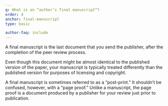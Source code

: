 ```yaml
---
q: What is an “author’s final manuscript”?
order: 4
anchor: final-manuscript
type: basic

author-faq: include
---
```


A final manuscript is the last document that you send the publisher, after the completion of the peer review process.

Even though this document might be almost identical to the published version of the paper, your manuscript is typically treated differently than the published version for purposes of licensing and copyright.

A final manuscript is sometimes referred to as a “post-print.”  It shouldn’t be confused, however, with a “page proof.”  Unlike a manuscript, the page proof is a document produced by a publisher for your review just prior to publication.
